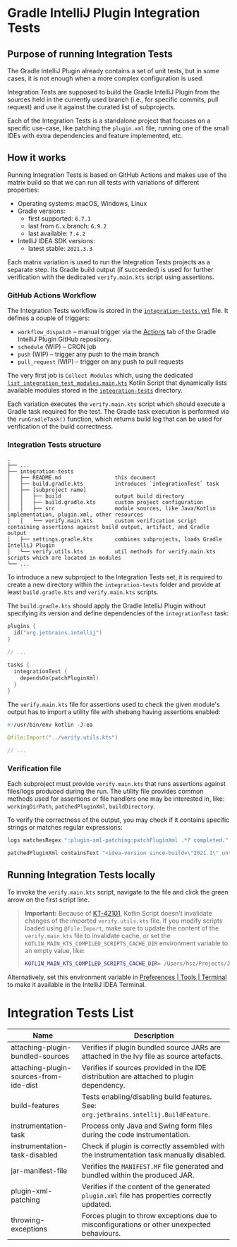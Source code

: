 # Gradle IntelliJ Plugin Integration Tests

## Purpose of running Integration Tests

The Gradle IntelliJ Plugin already contains a set of unit tests, but in some cases, it is not enough when a more complex configuration is used.

Integration Tests are supposed to build the Gradle IntelliJ Plugin from the sources held in the currently used branch (i.e., for specific commits, pull request) and use it against the curated list of subprojects.

Each of the Integration Tests is a standalone project that focuses on a specific use-case, like patching the `plugin.xml` file, running one of the small IDEs with extra dependencies and feature implemented, etc.

## How it works

Running Integration Tests is based on GitHub Actions and makes use of the matrix build so that we can run all tests with variations of different properties:
- Operating systems: macOS, Windows, Linux
- Gradle versions:
  - first supported: `6.7.1`
  - last from `6.x` branch: `6.9.2`
  - last available: `7.4.2`
- IntelliJ IDEA SDK versions:
  - latest stable: `2021.3.3`

Each matrix variation is used to run the Integration Tests projects as a separate step. Its Gradle build output (if succeeded) is used for further verification with the dedicated `verify.main.kts` script using assertions.

### GitHub Actions Workflow

The Integration Tests workflow is stored in the [`integration-tests.yml`](../.github/workflows/integration-tests.yml) file.
It defines a couple of triggers:
- `workflow_dispatch` – manual trigger via the [Actions](https://github.com/JetBrains/gradle-intellij-plugin/actions) tab of the Gradle IntelliJ Plugin GitHub repository.
- `schedule` (WIP) – CRON job
- `push` (WIP) – trigger any push to the main branch
- `pull_request` (WIP) – trigger on any push to pull requests

The very first job is `Collect Modules` which, using the dedicated [`list_integration_test_modules.main.kts`](../.github/scripts/list_integration_test_modules.main.kts) Kotlin Script that dynamically lists available modules stored in the [`integration-tests`](../integration-tests) directory.

Each variation executes the `verify.main.kts` script which should execute a Gradle task required for the test.
The Gradle task execution is performed via the `runGradleTask()` function, which returns build log that can be used for verification of the build correctness.

### Integration Tests structure

```
.
├── ...
├── integration-tests
│   ├── README.md                 this document
│   ├── build.gradle.kts          introduces `integrationTest` task
│   ├── [subproject name]
│   │   ├── build                 output build directory
│   │   ├── build.gradle.kts      custom project configuration
│   │   ├── src                   module sources, like Java/Kotlin implementation, plugin.xml, other resources
│   │   └── verify.main.kts       custom verification script containing assertions against build output, artifact, and Gradle output
│   ├── settings.gradle.kts       combines subprojects, loads Gradle IntelliJ Plugin
│   └── verify.utils.kts          util methods for verify.main.kts scripts which are located in modules
└── ...
```

To introduce a new subproject to the Integration Tests set, it is required to create a new directory within the `integration-tests` folder and provide at least `build.gradle.kts` and `verify.main.kts` scripts.

The `build.gradle.kts` should apply the Gradle IntelliJ Plugin without specifying its version and define dependencies of the `integrationTest` task:

```kotlin
plugins {
  id("org.jetbrains.intellij")
}

// ...

tasks {
  integrationTest {
    dependsOn(patchPluginXml)
  }
}
```

The `verify.main.kts` file for assertions used to check the given module's output has to import a utility file with shebang having assertions enabled:

```kotlin
#!/usr/bin/env kotlin -J-ea

@file:Import("../verify.utils.kts")

// ...
```

### Verification file

Each subproject must provide `verify.main.kts` that runs assertions against files/logs produced during the run.
The utility file provides common methods used for assertions or file handlers one may be interested in, like: `workingDirPath`, `patchedPluginXml`, `buildDirectory`.

To verify the correctness of the output, you may check if it contains specific strings or matches regular expressions:

```kotlin
logs matchesRegex ":plugin-xml-patching:patchPluginXml .*? completed."

patchedPluginXml containsText "<idea-version since-build=\"2021.1\" until-build=\"2021.3.*\" />"
```

## Running Integration Tests locally

To invoke the `verify.main.kts` script, navigate to the file and click the green arrow on the first script line.

> **Important:** Because of [KT-42101](https://youtrack.jetbrains.com/issue/KT-42101), Kotlin Script doesn't invalidate changes of the imported `verify.utils.kts` file.
> If you modify scripts loaded using `@file:Import`, make sure to update the content of the `verify.main.kts` file to invalidate cache, or set the `KOTLIN_MAIN_KTS_COMPILED_SCRIPTS_CACHE_DIR` environment variable to an empty value, like:
> ```Bash
> KOTLIN_MAIN_KTS_COMPILED_SCRIPTS_CACHE_DIR= /Users/hsz/Projects/JetBrains/gradle-intellij-plugin/integration-tests/instrumentation-task/verify.main.kts
> ```

Alternatively, set this environment variable in [Preferences | Tools | Terminal](jetbrains://idea/settings?name=Tools--Terminal) to make it available in the IntelliJ IDEA Terminal.

# Integration Tests List

| Name                                   | Description                                                                                  |
|----------------------------------------|----------------------------------------------------------------------------------------------|
| attaching-plugin-bundled-sources       | Verifies if plugin bundled source JARs are attached in the Ivy file as source artefacts.     |
| attaching-plugin-sources-from-ide-dist | Verifies if sources provided in the IDE distribution are attached to plugin dependency.      |
| build-features                         | Tests enabling/disabling build features. See: `org.jetbrains.intellij.BuildFeature`.         |
| instrumentation-task                   | Process only Java and Swing form files during the code instrumentation.                      |
| instrumentation-task-disabled          | Check if plugin is correctly assembled with the instrumentation task manually disabled.      |
| jar-manifest-file                      | Verifies the `MANIFEST.MF` file generated and bundled within the produced JAR.               |
| plugin-xml-patching                    | Verifies if the content of the generated `plugin.xml` file has properties correctly updated. |
| throwing-exceptions                    | Forces plugin to throw exceptions due to misconfigurations or other unexpected behaviours.   |
